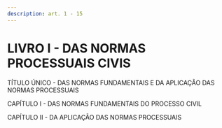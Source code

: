 ```yaml
---
description: art. 1 - 15
---
```


# LIVRO I - DAS NORMAS PROCESSUAIS CIVIS

TÍTULO ÚNICO - DAS NORMAS FUNDAMENTAIS E DA APLICAÇÃO DAS NORMAS PROCESSUAIS

CAPÍTULO I - DAS NORMAS FUNDAMENTAIS DO PROCESSO CIVIL

CAPÍTULO II - DA APLICAÇÃO DAS NORMAS PROCESSUAIS
